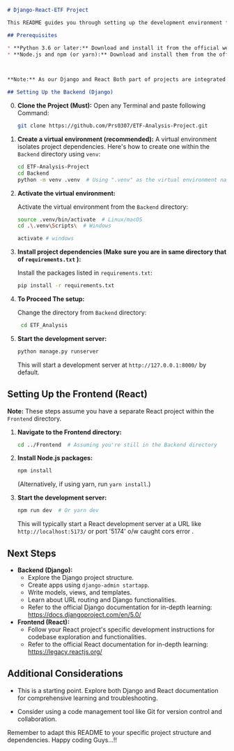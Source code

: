 

```markdown
# Django-React-ETF Project

This README guides you through setting up the development environment for your Django-React-ETF project, covering both backend (Django) and frontend (React) aspects.

## Prerequisites

* **Python 3.6 or later:** Download and install it from the official website: https://www.python.org/downloads/
* **Node.js and npm (or yarn):** Download and install them from the official website: https://nodejs.org/en

 

**Note:** As our Django and React Both part of projects are integrated into a single codebase, adjust the structure accordingly.

## Setting Up the Backend (Django)
   ```
0. **Clone the Project (Must):**
   Open any Terminal and paste following Command:

   ```bash
   git clone https://github.com/Prs0307/ETF-Analysis-Project.git
   ```

1. **Create a virtual environment (recommended):**
   A virtual environment isolates project dependencies. Here's how to create one within the `Backend` directory using `venv`:

   ```bash
   cd ETF-Analysis-Project
   cd Backend
   python -m venv .venv  # Using ".venv" as the virtual environment name
   ```

2. **Activate the virtual environment:**

   Activate the virtual environment from the `Backend` directory:

   ```bash
   source .venv/bin/activate  # Linux/macOS
   cd .\.venv\Scripts\  # Windows
   ```
   ```bash
   activate # windows

3. **Install project dependencies (Make sure you are in same directory that  of `requirements.txt` ):**

   Install the packages listed in `requirements.txt`:

   ```bash
   pip install -r requirements.txt
   ```

4. **To Proceed  The setup:**

   Change the directory from  `Backend` directory:

   ```bash
    cd ETF_Analysis
   ```
 
4. **Start the development server:**

   ```bash
   python manage.py runserver
   ```

   This will start a development server at `http://127.0.0.1:8000/` by default.

## Setting Up the Frontend (React)

**Note:** These steps assume you have a separate React project within the `Frontend` directory.

1. **Navigate to the Frontend directory:**

   ```bash
   cd ../Frontend  # Assuming you're still in the Backend directory
   ```

2. **Install Node.js packages:**

   ```bash
   npm install
   ```

   (Alternatively, if using yarn, run `yarn install`.)

3. **Start the development server:**

   ```bash
   npm run dev  # Or yarn dev
   ```

   This will typically start a React development server at a URL like `http://localhost:5173/` or port '5174' o/w caught cors error .

## Next Steps

* **Backend (Django):**
    * Explore the Django project structure.
    * Create apps using `django-admin startapp`.
    * Write models, views, and templates.
    * Learn about URL routing and Django functionalities.
    * Refer to the official Django documentation for in-depth learning: https://docs.djangoproject.com/en/5.0/
* **Frontend (React):**
    * Follow your React project's specific development instructions for codebase exploration and functionalities.
    * Refer to the official React documentation for in-depth learning: https://legacy.reactjs.org/

## Additional Considerations

* This is a starting point. Explore both Django and React documentation for comprehensive learning and troubleshooting.

* Consider using a code management tool like Git for version control and collaboration.

Remember to adapt this README to your specific project structure and dependencies. Happy coding Guys...!!
